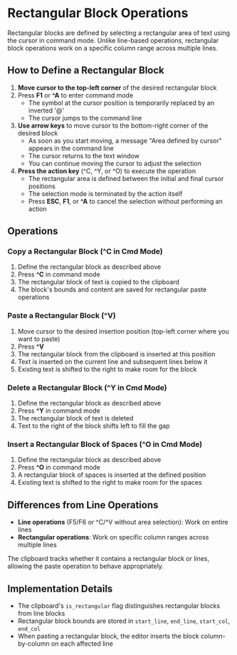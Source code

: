 # Rectangular Block Operations

Rectangular blocks are defined by selecting a rectangular area of text using the cursor in command mode. Unlike line-based operations, rectangular block operations work on a specific column range across multiple lines.

## How to Define a Rectangular Block

1. **Move cursor to the top-left corner** of the desired rectangular block
2. Press **F1** or **^A** to enter command mode
   - The symbol at the cursor position is temporarily replaced by an inverted '@'
   - The cursor jumps to the command line
3. **Use arrow keys** to move cursor to the bottom-right corner of the desired block
   - As soon as you start moving, a message "Area defined by cursor" appears in the command line
   - The cursor returns to the text window
   - You can continue moving the cursor to adjust the selection
4. **Press the action key** (^C, ^Y, or ^O) to execute the operation
   - The rectangular area is defined between the initial and final cursor positions
   - The selection mode is terminated by the action itself
   - Press **ESC**, **F1**, or **^A** to cancel the selection without performing an action

## Operations

### Copy a Rectangular Block (^C in Cmd Mode)

1. Define the rectangular block as described above
2. Press **^C** in command mode
3. The rectangular block of text is copied to the clipboard
4. The block's bounds and content are saved for rectangular paste operations

### Paste a Rectangular Block (^V)

1. Move cursor to the desired insertion position (top-left corner where you want to paste)
2. Press **^V**
3. The rectangular block from the clipboard is inserted at this position
4. Text is inserted on the current line and subsequent lines below it
5. Existing text is shifted to the right to make room for the block

### Delete a Rectangular Block (^Y in Cmd Mode)

1. Define the rectangular block as described above
2. Press **^Y** in command mode
3. The rectangular block of text is deleted
4. Text to the right of the block shifts left to fill the gap

### Insert a Rectangular Block of Spaces (^O in Cmd Mode)

1. Define the rectangular block as described above
2. Press **^O** in command mode
3. A rectangular block of spaces is inserted at the defined position
4. Existing text is shifted to the right to make room for the spaces

## Differences from Line Operations

- **Line operations** (F5/F6 or ^C/^V without area selection): Work on entire lines
- **Rectangular operations**: Work on specific column ranges across multiple lines

The clipboard tracks whether it contains a rectangular block or lines, allowing the paste operation to behave appropriately.

## Implementation Details

- The clipboard's `is_rectangular` flag distinguishes rectangular blocks from line blocks
- Rectangular block bounds are stored in `start_line`, `end_line`, `start_col`, `end_col`
- When pasting a rectangular block, the editor inserts the block column-by-column on each affected line
